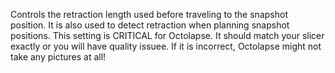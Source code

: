 Controls the retraction length used before traveling to the snapshot position.  It is also used to detect retraction when planning snapshot positions.  This setting is CRITICAL for Octolapse.  It should match your slicer exactly or you will have quality issuee.  If it is incorrect, Octolapse might not take any pictures at all!
